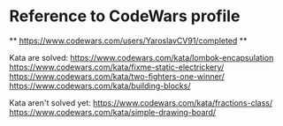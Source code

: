 # Reference to CodeWars profile

** https://www.codewars.com/users/YaroslavCV91/completed **

Kata are solved:
https://www.codewars.com/kata/lombok-encapsulation
https://www.codewars.com/kata/fixme-static-electrickery/
https://www.codewars.com/kata/two-fighters-one-winner/
https://www.codewars.com/kata/building-blocks/

Kata aren't solved yet:
https://www.codewars.com/kata/fractions-class/
https://www.codewars.com/kata/simple-drawing-board/